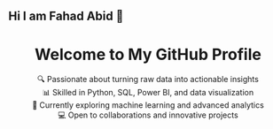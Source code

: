## Hi I am Fahad Abid 👋

<div align="center">
  <h1>Welcome to My GitHub Profile</h1>
</div>
<div align="center">
  🔍 Passionate about turning raw data into actionable insights
</div>
<div align="center">
  📊 Skilled in Python, SQL, Power BI, and data visualization
</div>
<div align="center">
  🌟 Currently exploring machine learning and advanced analytics
</div>
<div align="center">
  💻 Open to collaborations and innovative projects
</div>

